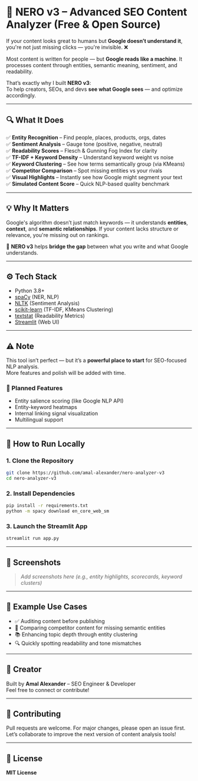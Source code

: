 # 🧠 NERO v3 – Advanced SEO Content Analyzer (Free & Open Source)

If your content looks great to humans but **Google doesn’t understand it**, you're not just missing clicks — you're invisible. ❌

Most content is written for people — but **Google reads like a machine**. It processes content through entities, semantic meaning, sentiment, and readability.

That’s exactly why I built **NERO v3**:  
To help creators, SEOs, and devs **see what Google sees** — and optimize accordingly.

---

## 🔍 What It Does

✅ **Entity Recognition** – Find people, places, products, orgs, dates  
✅ **Sentiment Analysis** – Gauge tone (positive, negative, neutral)  
✅ **Readability Scores** – Flesch & Gunning Fog Index for clarity  
✅ **TF-IDF + Keyword Density** – Understand keyword weight vs noise  
✅ **Keyword Clustering** – See how terms semantically group (via KMeans)  
✅ **Competitor Comparison** – Spot missing entities vs your rivals  
✅ **Visual Highlights** – Instantly see how Google might segment your text  
✅ **Simulated Content Score** – Quick NLP-based quality benchmark

---

## 💡 Why It Matters

Google's algorithm doesn’t just match keywords — it understands **entities**, **context**, and **semantic relationships**. If your content lacks structure or relevance, you're missing out on rankings.

🧠 **NERO v3** helps **bridge the gap** between what you write and what Google understands.

---

## ⚙️ Tech Stack

- Python 3.8+  
- [spaCy](https://spacy.io/) (NER, NLP)  
- [NLTK](https://www.nltk.org/) (Sentiment Analysis)  
- [scikit-learn](https://scikit-learn.org/) (TF-IDF, KMeans Clustering)  
- [textstat](https://pypi.org/project/textstat/) (Readability Metrics)  
- [Streamlit](https://streamlit.io/) (Web UI)

---

## ⚠️ Note

This tool isn’t perfect — but it’s a **powerful place to start** for SEO-focused NLP analysis.  
More features and polish will be added with time.

### 🔮 Planned Features

- Entity salience scoring (like Google NLP API)  
- Entity-keyword heatmaps  
- Internal linking signal visualization  
- Multilingual support

---

## 🚀 How to Run Locally

### 1. Clone the Repository

```bash
git clone https://github.com/amal-alexander/nero-analyzer-v3
cd nero-analyzer-v3
```

### 2. Install Dependencies

```bash
pip install -r requirements.txt
python -m spacy download en_core_web_sm
```

### 3. Launch the Streamlit App

```bash
streamlit run app.py
```

---

## 📸 Screenshots

> _Add screenshots here (e.g., entity highlights, scorecards, keyword clusters)_

---

## 🧪 Example Use Cases

- ✅ Auditing content before publishing  
- 🧩 Comparing competitor content for missing semantic entities  
- 📚 Enhancing topic depth through entity clustering  
- 🔍 Quickly spotting readability and tone mismatches

---

## 🧠 Creator

Built by **Amal Alexander** – SEO Engineer & Developer  
Feel free to connect or contribute!

---

## 🤝 Contributing

Pull requests are welcome. For major changes, please open an issue first.  
Let’s collaborate to improve the next version of content analysis tools!

---

## 📄 License

**MIT License**
